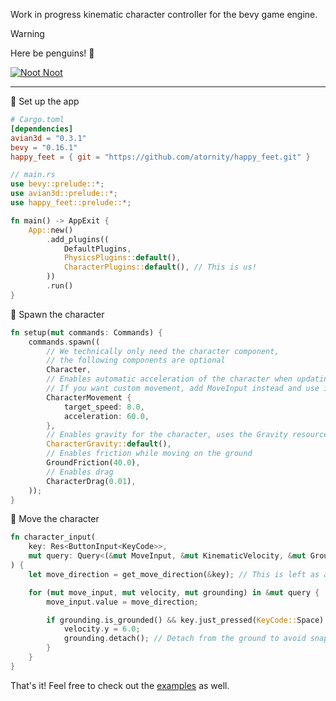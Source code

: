 Work in progress kinematic character controller for the bevy game engine.

> [!WARNING]
> Here be penguins! 🐧

<a href="https://noot.space"><img src="https://noot.space/noot.gif" alt="Noot Noot"/><a/>

---

🧊 Set up the app

```toml
# Cargo.toml
[dependencies]
avian3d = "0.3.1"
bevy = "0.16.1"
happy_feet = { git = "https://github.com/atornity/happy_feet.git" }
```

```rust
// main.rs
use bevy::prelude::*;
use avian3d::prelude::*;
use happy_feet::prelude::*;

fn main() -> AppExit {
    App::new()
        .add_plugins((
            DefaultPlugins,
            PhysicsPlugins::default(),
            CharacterPlugins::default(), // This is us!
        ))
        .run()
}
```

🐧 Spawn the character

```rust
fn setup(mut commands: Commands) {
    commands.spawn((
        // We technically only need the character component, 
        // the following components are optional
        Character,
        // Enables automatic acceleration of the character when updating the MoveInput component
        // If you want custom movement, add MoveInput instead and use it to update KinematicVelocity directly
        CharacterMovement {
            target_speed: 8.0,
            acceleration: 60.0,
        },
        // Enables gravity for the character, uses the Gravity resource by default
        CharacterGravity::default(),
        // Enables friction while moving on the ground
        GroundFriction(40.0),
        // Enables drag
        CharacterDrag(0.01),
    ));
}
```

🎿 Move the character

```rust
fn character_input(
    key: Res<ButtonInput<KeyCode>>,
    mut query: Query<(&mut MoveInput, &mut KinematicVelocity, &mut Grounding)>,
) {
    let move_direction = get_move_direction(&key); // This is left as an exercise for the reader (^:

    for (mut move_input, mut velocity, mut grounding) in &mut query {
        move_input.value = move_direction;

        if grounding.is_grounded() && key.just_pressed(KeyCode::Space) {
            velocity.y = 6.0;
            grounding.detach(); // Detach from the ground to avoid snapping back to it during character update
        }
    }
}
```

That's it! Feel free to check out the [examples](examples/minimal.rs) as well.

